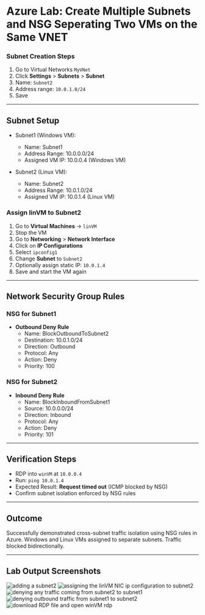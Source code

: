 # Azure Lab: Create Multiple Subnets and NSG Seperating Two VMs on the Same VNET


### Subnet Creation Steps
1. Go to Virtual Networks `MyVNet`
2. Click **Settings** > **Subnets** > **Subnet**
3. Name: `Subnet2`
4. Address range: `10.0.1.0/24`
5. Save

---

## Subnet Setup
- Subnet1 (Windows VM):
  - Name: Subnet1
  - Address Range: 10.0.0.0/24
  - Assigned VM IP: 10.0.0.4 (Windows VM)

- Subnet2 (Linux VM):
  - Name: Subnet2
  - Address Range: 10.0.1.0/24
  - Assigned VM IP: 10.0.1.4 (Linux VM)

### Assign linVM to Subnet2
1. Go to **Virtual Machines** → `linVM`
2. Stop the VM
3. Go to **Networking** > **Network Interface**
4. Click on **IP Configurations**
5. Select `ipconfig1`
6. Change **Subnet** to `Subnet2`
7. Optionally assign static IP: `10.0.1.4`
8. Save and start the VM again

---

## Network Security Group Rules

### NSG for Subnet1
- **Outbound Deny Rule**
  - Name: BlockOutboundToSubnet2
  - Destination: 10.0.1.0/24
  - Direction: Outbound
  - Protocol: Any
  - Action: Deny
  - Priority: 100

### NSG for Subnet2
- **Inbound Deny Rule**
  - Name: BlockInboundFromSubnet1
  - Source: 10.0.0.0/24
  - Direction: Inbound
  - Protocol: Any
  - Action: Deny
  - Priority: 101

---

## Verification Steps

- RDP into `winVM` at `10.0.0.4`
- Run: `ping 10.0.1.4`
- Expected Result: **Request timed out** (ICMP blocked by NSG)
- Confirm subnet isolation enforced by NSG rules

---

## Outcome
Successfully demonstrated cross-subnet traffic isolation using NSG rules in Azure. Windows and Linux VMs assigned to separate subnets. Traffic blocked bidirectionally.

---

## Lab Output Screenshots

![adding a subnet2](https://github.com/user-attachments/assets/1855d96b-3caa-43da-9454-38598ff0ce72)
![assigning the linVM NIC ip configuration to subnet2](https://github.com/user-attachments/assets/2f0d0297-378d-4a47-ac48-14b98655c401)
![denying any traffic coming from subnet2 to subnet1](https://github.com/user-attachments/assets/40aaa41f-64c2-40ee-ba0b-6b7792fccbd8)
![denying outbound traffic from subnet1 to subnet2](https://github.com/user-attachments/assets/ded1ac69-8c91-4ba3-b705-3a4768679772)
![download RDP file and open winVM rdp](https://github.com/user-attachments/assets/28fd3d02-df0a-42bc-951b-0307efd702c0)


